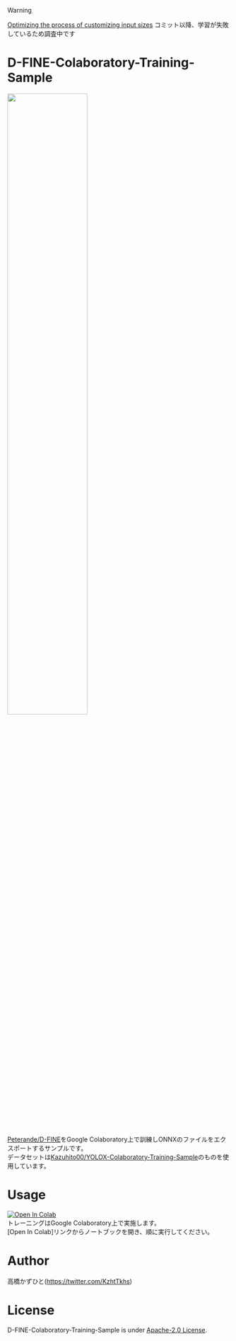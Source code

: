 > [!WARNING]
> [Optimizing the process of customizing input sizes](https://github.com/Peterande/D-FINE/commit/e37b494f2c7ff0a51a52a383826dbb50b387bc34) コミット以降、学習が失敗しているため調査中です

# D-FINE-Colaboratory-Training-Sample
<img src="https://github.com/user-attachments/assets/75ab497f-19dc-4376-b932-658798fc6dc1" width="60%"><br>

[Peterande/D-FINE](https://github.com/Peterande/D-FINE)をGoogle Colaboratory上で訓練しONNXのファイルをエクスポートするサンプルです。<br>
データセットは[Kazuhito00/YOLOX-Colaboratory-Training-Sample](https://github.com/Kazuhito00/YOLOX-Colaboratory-Training-Sample)のものを使用しています。

# Usage
[![Open In Colab](https://colab.research.google.com/assets/colab-badge.svg)](https://colab.research.google.com/github/Kazuhito00/D-FINE-Colaboratory-Training-Sample/blob/main/D-FINE-Colaboratory-Training-Sample.ipynb)<br>
トレーニングはGoogle Colaboratory上で実施します。<br>
[Open In Colab]リンクからノートブックを開き、順に実行してください。

# Author
高橋かずひと(https://twitter.com/KzhtTkhs)
 
# License 
D-FINE-Colaboratory-Training-Sample is under [Apache-2.0 License](LICENSE).
